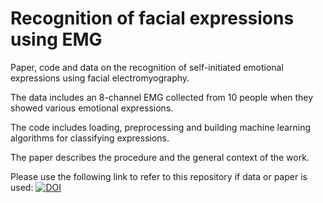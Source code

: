 # Recognition of facial expressions using EMG
Paper, code and data on the recognition of self-initiated emotional expressions using facial electromyography.

The data includes an 8-channel EMG collected from 10 people when they showed various emotional expressions.

The code includes loading, preprocessing and building machine learning algorithms for classifying expressions.

The paper describes the procedure and the general context of the work.

Please use the following link to refer to this repository if data or paper is used:
[![DOI](https://zenodo.org/badge/714418519.svg)](https://zenodo.org/doi/10.5281/zenodo.10072075)
